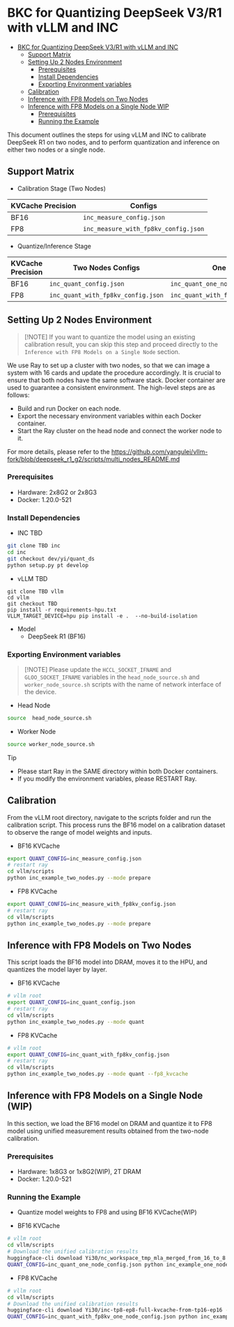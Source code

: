 # BKC for Quantizing DeepSeek V3/R1 with vLLM and INC

<!-- TOC -->

- [BKC for Quantizing DeepSeek V3/R1 with vLLM and INC](#bkc-for-quantizing-deepseek-v3r1-with-vllm-and-inc)
    - [Support Matrix](#support-matrix)
    - [Setting Up 2 Nodes Environment](#setting-up-2-nodes-environment)
        - [Prerequisites](#prerequisites)
        - [Install Dependencies](#install-dependencies)
        - [Exporting Environment variables](#exporting-environment-variables)
    - [Calibration](#calibration)
    - [Inference with FP8 Models on Two Nodes](#inference-with-fp8-models-on-two-nodes)
    - [Inference with FP8 Models on a Single Node WIP](#inference-with-fp8-models-on-a-single-node-wip)
        - [Prerequisites](#prerequisites)
        - [Running the Example](#running-the-example)

<!-- /TOC -->

This document outlines the steps for using vLLM and INC to calibrate DeepSeek R1 on two nodes, and to perform quantization and inference on either two nodes or a single node.

## Support Matrix

- Calibration Stage (Two Nodes)

| KVCache Precision | Configs |
|---|---|
| BF16              | `inc_measure_config.json`         |
| FP8                | `inc_measure_with_fp8kv_config.json`|

- Quantize/Inference Stage

| KVCache Precision | Two Nodes Configs | One Node Configs |
|---|---|---|
| BF16              | `inc_quant_config.json`          | `inc_quant_one_node_config.json`|
| FP8               | `inc_quant_with_fp8kv_config.json`| `inc_quant_with_fp8kv_one_node_config.json`|


## Setting Up 2 Nodes Environment
>
> [!NOTE]
> If you want to quantize the model using an existing calibration result, you can skip this step and proceed directly to the `Inference with FP8 Models on a Single Node` section.

We use Ray to set up a cluster with two nodes, so that we can image a system with 16 cards and update the procedure accordingly. It is crucial to ensure that both nodes have the same software stack. Docker container are used to guarantee a consistent environment. The high-level steps are as follows:

- Build and run Docker on each node.
- Export the necessary environment variables within each Docker container.
- Start the Ray cluster on the head node and connect the worker node to it.

For more details, please refer to the <https://github.com/yangulei/vllm-fork/blob/deepseek_r1_g2/scripts/multi_nodes_README.md>

### Prerequisites

- Hardware: 2x8G2 or 2x8G3
- Docker: 1.20.0-521

### Install Dependencies

- INC TBD

```bash
git clone TBD inc
cd inc
git checkout dev/yi/quant_ds
python setup.py pt develop
```

- vLLM TBD

```
git clone TBD vllm
cd vllm
git checkout TBD
pip install -r requirements-hpu.txt
VLLM_TARGET_DEVICE=hpu pip install -e .  --no-build-isolation
```

- Model
  - DeepSeek R1 (BF16)

### Exporting Environment variables
>
> [!NOTE]
> Please update the `HCCL_SOCKET_IFNAME` and `GLOO_SOCKET_IFNAME` variables in the `head_node_source.sh` and `worker_node_source.sh` scripts with the name of network interface of the device.

- Head Node

```bash
source  head_node_source.sh
```

- Worker Node

```bash
source worker_node_source.sh
```

> [!TIP]
> - Please start Ray in the SAME directory within both Docker containers.
> - If you modify the environment variables, please RESTART Ray.

## Calibration

From the vLLM root directory, navigate to the scripts folder and run the calibration script. This process runs the BF16 model on a calibration dataset to observe the range of model weights and inputs.

- BF16 KVCache

```bash
export QUANT_CONFIG=inc_measure_config.json
# restart ray 
cd vllm/scripts
python inc_example_two_nodes.py --mode prepare
```

- FP8 KVCache
```bash
export QUANT_CONFIG=inc_measure_with_fp8kv_config.json
# restart ray 
cd vllm/scripts
python inc_example_two_nodes.py --mode prepare
```


## Inference with FP8 Models on Two Nodes

This script loads the BF16 model into DRAM, moves it to the HPU, and quantizes the model layer by layer.

- BF16 KVCache
```bash
# vllm root
export QUANT_CONFIG=inc_quant_config.json
# restart ray
cd vllm/scripts
python inc_example_two_nodes.py --mode quant
```

- FP8 KVCache
```bash
# vllm root
export QUANT_CONFIG=inc_quant_with_fp8kv_config.json
# restart ray
cd vllm/scripts
python inc_example_two_nodes.py --mode quant --fp8_kvcache
```

## Inference with FP8 Models on a Single Node (WIP)

In this section, we load the BF16 model on DRAM and quantize it to FP8 model using unified measurement results obtained from the two-node calibration.

### Prerequisites

- Hardware: 1x8G3 or 1x8G2(WIP), 2T DRAM
- Docker: 1.20.0-521

### Running the Example

- Quantize model weights to FP8 and using BF16 KVCache(WIP)


- BF16 KVCache
```bash
# vllm root
cd vllm/scripts
# Download the unified calibration results
huggingface-cli download Yi30/nc_workspace_tmp_mla_merged_from_16_to_8 --local-dir nc_workspace_measure_one_node
QUANT_CONFIG=inc_quant_one_node_config.json python inc_example_one_node.py
```

- FP8 KVCache
```bash
# vllm root
cd vllm/scripts
# Download the unified calibration results
huggingface-cli download Yi30/inc-tp8-ep8-full-kvcache-from-tp16-ep16 --local-dir nc_workspace_measure_kvache_one_node
QUANT_CONFIG=inc_quant_with_fp8kv_one_node_config.json python inc_example_one_node.py
```

